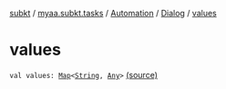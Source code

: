 [subkt](../../../index.md) / [myaa.subkt.tasks](../../index.md) / [Automation](../index.md) / [Dialog](index.md) / [values](./values.md)

# values

`val values: `[`Map`](https://kotlinlang.org/api/latest/jvm/stdlib/kotlin.collections/-map/index.html)`<`[`String`](https://kotlinlang.org/api/latest/jvm/stdlib/kotlin/-string/index.html)`, `[`Any`](https://kotlinlang.org/api/latest/jvm/stdlib/kotlin/-any/index.html)`>` [(source)](https://github.com/Myaamori/SubKt/blob/0.1.11/src/main/kotlin/myaa/subkt/tasks/asstasks.kt#L704)